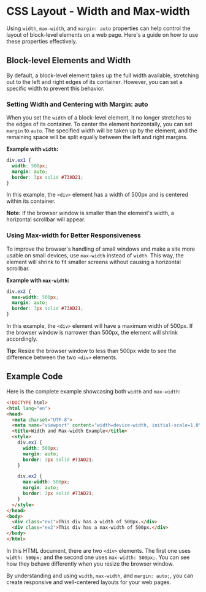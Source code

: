 # CSS Layout - Width and Max-width
Using `width`, `max-width`, and `margin: auto` properties can help control the layout of block-level elements on a web page. Here's a guide on how to use these properties effectively.
## Block-level Elements and Width
By default, a block-level element takes up the full width available, stretching out to the left and right edges of its container. However, you can set a specific width to prevent this behavior.

### Setting Width and Centering with Margin: auto

When you set the `width` of a block-level element, it no longer stretches to the edges of its container. To center the element horizontally, you can set `margin` to `auto`. The specified width will be taken up by the element, and the remaining space will be split equally between the left and right margins.

**Example with `width`:**

```css
div.ex1 {
  width: 500px;
  margin: auto;
  border: 3px solid #73AD21;
}
```

In this example, the `<div>` element has a width of 500px and is centered within its container.

**Note:** If the browser window is smaller than the element's width, a horizontal scrollbar will appear.

### Using Max-width for Better Responsiveness

To improve the browser's handling of small windows and make a site more usable on small devices, use `max-width` instead of `width`. This way, the element will shrink to fit smaller screens without causing a horizontal scrollbar.

**Example with `max-width`:**

```css
div.ex2 {
  max-width: 500px;
  margin: auto;
  border: 3px solid #73AD21;
}
```

In this example, the `<div>` element will have a maximum width of 500px. If the browser window is narrower than 500px, the element will shrink accordingly.

**Tip:** Resize the browser window to less than 500px wide to see the difference between the two `<div>` elements.

## Example Code

Here is the complete example showcasing both `width` and `max-width`:

```html
<!DOCTYPE html>
<html lang="en">
<head>
  <meta charset="UTF-8">
  <meta name="viewport" content="width=device-width, initial-scale=1.0">
  <title>Width and Max-width Example</title>
  <style>
    div.ex1 {
      width: 500px;
      margin: auto;
      border: 3px solid #73AD21;
    }

    div.ex2 {
      max-width: 500px;
      margin: auto;
      border: 3px solid #73AD21;
    }
  </style>
</head>
<body>
  <div class="ex1">This div has a width of 500px.</div>
  <div class="ex2">This div has a max-width of 500px.</div>
</body>
</html>
```

In this HTML document, there are two `<div>` elements. The first one uses `width: 500px;` and the second one uses `max-width: 500px;`. You can see how they behave differently when you resize the browser window.

By understanding and using `width`, `max-width`, and `margin: auto;`, you can create responsive and well-centered layouts for your web pages.
